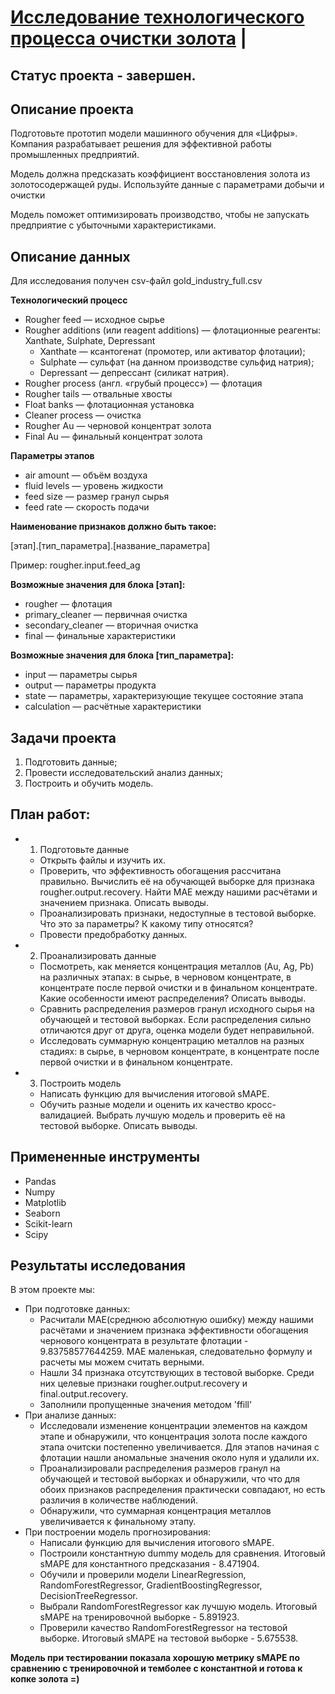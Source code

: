 # [Исследование технологического процесса очистки золота](https://github.com/Urchien/Yandex_Practicum/blob/main/9.%20%D0%98%D1%81%D1%81%D0%BB%D0%B5%D0%B4%D0%BE%D0%B2%D0%B0%D0%BD%D0%B8%D0%B5%20%D1%82%D0%B5%D1%85%D0%BD%D0%BE%D0%BB%D0%BE%D0%B3%D0%B8%D1%87%D0%B5%D1%81%D0%BA%D0%BE%D0%B3%D0%BE%20%D0%BF%D1%80%D0%BE%D1%86%D0%B5%D1%81%D1%81%D0%B0%20%D0%BE%D1%87%D0%B8%D1%81%D1%82%D0%BA%D0%B8%20%D0%B7%D0%BE%D0%BB%D0%BE%D1%82%D0%B0/Recovery_of_gold_from_ore_review_final.ipynb) |

## Статус проекта - завершен.

## Описание проекта

Подготовьте прототип модели машинного обучения для «Цифры». Компания разрабатывает решения для эффективной работы промышленных предприятий.

Модель должна предсказать коэффициент восстановления золота из золотосодержащей руды. Используйте данные с параметрами добычи и очистки 

Модель поможет оптимизировать производство, чтобы не запускать предприятие с убыточными характеристиками.

## Описание данных 

Для исследования получен csv-файл gold_industry_full.csv


**Технологический процесс**

- Rougher feed — исходное сырье
- Rougher additions (или reagent additions) — флотационные реагенты: Xanthate, Sulphate, Depressant
    - Xanthate — ксантогенат (промотер, или активатор флотации);
    - Sulphate — сульфат (на данном производстве сульфид натрия);
    - Depressant — депрессант (силикат натрия).
- Rougher process (англ. «грубый процесс») — флотация
- Rougher tails — отвальные хвосты
- Float banks — флотационная установка
- Cleaner process — очистка
- Rougher Au — черновой концентрат золота
- Final Au — финальный концентрат золота

**Параметры этапов**

- air amount — объём воздуха
- fluid levels — уровень жидкости
- feed size — размер гранул сырья
- feed rate — скорость подачи


**Наименование признаков должно быть такое:**

[этап].[тип_параметра].[название_параметра]

Пример: rougher.input.feed_ag

**Возможные значения для блока [этап]:**

- rougher — флотация
- primary_cleaner — первичная очистка
- secondary_cleaner — вторичная очистка
- final — финальные характеристики

**Возможные значения для блока [тип_параметра]:**

- input — параметры сырья
- output — параметры продукта
- state — параметры, характеризующие текущее состояние этапа
- calculation — расчётные характеристики

## Задачи проекта

1. Подготовить данные;
2. Провести исследовательский анализ данных;
3. Построить и обучить модель.

## План работ:

- 1. Подготовьте данные
    - Открыть файлы и изучить их.
    - Проверить, что эффективность обогащения рассчитана правильно. Вычислить её на обучающей выборке для признака rougher.output.recovery. Найти MAE между нашими расчётами и значением признака. Описать выводы.
    - Проанализировать признаки, недоступные в тестовой выборке. Что это за параметры? К какому типу относятся?
    - Провести предобработку данных.
- 2. Проанализировать данные
    - Посмотреть, как меняется концентрация металлов (Au, Ag, Pb) на различных этапах: в сырье, в черновом концентрате, в концентрате после первой очистки и в финальном концентрате. Какие особенности имеют распределения? Описать выводы.
    - Сравнить распределения размеров гранул исходного сырья на обучающей и тестовой выборках. Если распределения сильно отличаются друг от друга, оценка модели будет неправильной.
    - Исследовать суммарную концентрацию металлов на разных стадиях: в сырье, в черновом концентрате, в концентрате после первой очистки и в финальном концентрате.
- 3. Построить модель
    - Написать функцию для вычисления итоговой sMAPE.
    - Обучить разные модели и оценить их качество кросс-валидацией. Выбрать лучшую модель и проверить её на тестовой выборке. Описать выводы.

## Примененные инструменты

- Pandas
- Numpy
- Matplotlib
- Seaborn
- Scikit-learn
- Scipy

## Результаты исследования

В этом проекте мы:
- При подготовке данных:
    - Расчитали MAE(cреднюю абсолютную ошибку) между нашими расчётами и значением признака эффективности обогащения чернового концентрата в результате флотации - 9.83758577644259. МАЕ маленькая, следовательно формулу и расчеты мы можем считать верными.
    - Нашли 34 признака отсутствующих в тестовой выборке. Среди них целевые признаки rougher.output.recovery и final.output.recovery.
    - Заполнили пропущенные значения методом 'ffill'
- При анализе данных:
    - Исследовали изменение концентрации элементов на каждом этапе и обнаружили, что концентрация золота после каждого этапа очитски постепенно увеличивается. Для этапов начиная с флотации нашли аномальные значения около нуля и удалили их.
    - Проанализировали распределения размеров гранул на обучающей и тестовой выборках и обнаружили, что что для обоих признаков распределения практически совпадают, но есть различия в количестве наблюдений.
    - Обнаружили, что суммарная концентрация металлов увеличивается к финальному этапу. 
- При построении модель прогнозирования:
    - Написали функцию для вычисления итогового sMAPE.
    - Построили константную dummy модель для сравнения. Итоговый sMAPE для константного предсказания - 8.471904.
    - Обучили и проверили модели LinearRegression, RandomForestRegressor, GradientBoostingRegressor, DecisionTreeRegressor.
    - Выбрали RandomForestRegressor как лучшую модель. Итоговый sMAPE на тренировочной выборке - 5.891923.
    - Проверили качество RandomForestRegressor на тестовой выборке. Итоговый sMAPE на тестовой выборке - 5.675538.


**Модель при тестировании показала хорошую метрику sMAPE  по сравнению с тренировочной и темболее с константной и готова к копке золота =)**
